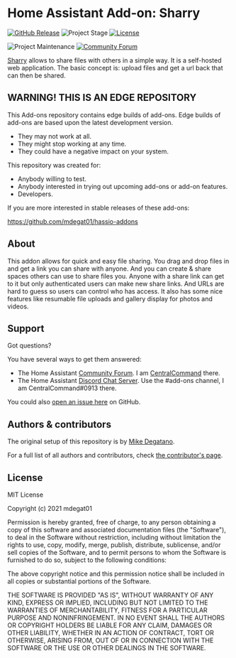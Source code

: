 # Home Assistant Add-on: Sharry

[![GitHub Release][releases-shield]][releases]
![Project Stage][project-stage-shield]
[![License][license-shield]](LICENSE.md)

![Project Maintenance][maintenance-shield]
[![Community Forum][forum-shield]][forum]

[Sharry][sharry] allows to share files with others in a simple way. It is a self-hosted
web application. The basic concept is: upload files and get a url back that can
then be shared.

## WARNING! THIS IS AN EDGE REPOSITORY

This Add-ons repository contains edge builds of add-ons. Edge
builds of add-ons are based upon the latest development version.

- They may not work at all.
- They might stop working at any time.
- They could have a negative impact on your system.

This repository was created for:

- Anybody willing to test.
- Anybody interested in trying out upcoming add-ons or add-on features.
- Developers.

If you are more interested in stable releases of these add-ons:

<https://github.com/mdegat01/hassio-addons>

## About

This addon allows for quick and easy file sharing. You drag and drop files in
and get a link you can share with anyone. And you can create & share spaces others
can use to share files you. Anyone with a share link can get to it but only authenticated
users can make new share links. And URLs are hard to guess so users can control
who has access. It also has some nice features like resumable file uploads and
gallery display for photos and videos.

## Support

Got questions?

You have several ways to get them answered:

- The Home Assistant [Community Forum][forum]. I am
  [CentralCommand][forum-centralcommand] there.
- The Home Assistant [Discord Chat Server][discord-ha]. Use the #add-ons channel,
  I am CentralCommand#0913 there.

You could also [open an issue here][issue] on GitHub.

## Authors & contributors

The original setup of this repository is by [Mike Degatano][mdegat01].

For a full list of all authors and contributors,
check [the contributor's page][contributors].

## License

MIT License

Copyright (c) 2021 mdegat01

Permission is hereby granted, free of charge, to any person obtaining a copy
of this software and associated documentation files (the "Software"), to deal
in the Software without restriction, including without limitation the rights
to use, copy, modify, merge, publish, distribute, sublicense, and/or sell
copies of the Software, and to permit persons to whom the Software is
furnished to do so, subject to the following conditions:

The above copyright notice and this permission notice shall be included in all
copies or substantial portions of the Software.

THE SOFTWARE IS PROVIDED "AS IS", WITHOUT WARRANTY OF ANY KIND, EXPRESS OR
IMPLIED, INCLUDING BUT NOT LIMITED TO THE WARRANTIES OF MERCHANTABILITY,
FITNESS FOR A PARTICULAR PURPOSE AND NONINFRINGEMENT. IN NO EVENT SHALL THE
AUTHORS OR COPYRIGHT HOLDERS BE LIABLE FOR ANY CLAIM, DAMAGES OR OTHER
LIABILITY, WHETHER IN AN ACTION OF CONTRACT, TORT OR OTHERWISE, ARISING FROM,
OUT OF OR IN CONNECTION WITH THE SOFTWARE OR THE USE OR OTHER DEALINGS IN THE
SOFTWARE.

[project-stage-shield]: https://img.shields.io/badge/project%20stage-experimental-yellow.svg
[contributors]: https://github.com/mdegat01/addon-promtail/graphs/contributors
[discord-ha]: https://discord.gg/c5DvZ4e
[forum-centralcommand]: https://community.home-assistant.io/u/CentralCommand/?u=CentralCommand
[forum-shield]: https://img.shields.io/badge/community-forum-brightgreen.svg
[forum]: https://community.home-assistant.io?u=CentralCommand
[mdegat01]: https://github.com/mdegat01
[issue]: https://github.com/mdegat01/addon-sharry/issues
[license-shield]: https://img.shields.io/github/license/mdegat01/addon-sharry.svg
[maintenance-shield]: https://img.shields.io/maintenance/yes/2021.svg
[project-stage-shield]: https://img.shields.io/badge/project%20stage-experimental-yellow.svg
[releases-shield]: https://img.shields.io/github/release/mdegat01/addon-sharry.svg
[releases]: https://github.com/mdegat01/addon-sharry/releases
[sharry]: https://eikek.github.io/sharry/